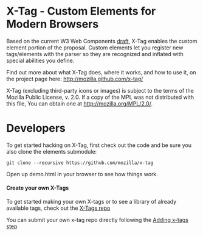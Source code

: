 X-Tag - Custom Elements for Modern Browsers
=====

Based on the current W3 Web Components [draft][1], X-Tag enables the custom element portion of the proposal.
Custom elements let you register new tags/elements with the parser so they are recognized and inflated with
special abilities you define.

Find out more about what X-Tag does, where it works, and how to use it, on the project page here: http://mozilla.github.com/x-tag/

X-Tag (excluding third-party icons or images) is subject to the terms of the Mozilla Public License, v. 2.0. If a copy of the MPL was not distributed with this file, You can obtain one at http://mozilla.org/MPL/2.0/.

  [1]: https://dvcs.w3.org/hg/webcomponents/raw-file/tip/explainer/index.html       "W3 Web Components Spec (Draft)"

Developers
==========

To get started hacking on X-Tag, first check out the code and be sure you also
clone the elements submodule:

    git clone --recursive https://github.com/mozilla/x-tag

Open up demo.html in your browser to see how things work.

#### Create your own X-Tags

To get started making your own X-tags or to see a library of already available tags, check out the [X-Tags repo](https://xtag-registry.vcap.mozillalabs.com/)

You can submit your own x-tag repo directly following the [Adding x-tags step](https://github.com/pennyfx/x-tag-registry)
